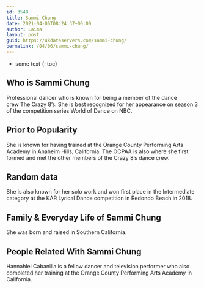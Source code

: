 ```yaml
---
id: 3548
title: Sammi Chung
date: 2021-04-06T08:24:37+00:00
author: Laima
layout: post
guid: https://ukdataservers.com/sammi-chung/
permalink: /04/06/sammi-chung/
---
```


* some text
{: toc}


## Who is Sammi Chung
                  
                  
                  
Professional dancer who is known for being a member of the dance crew The Crazy 8&#8217;s. She is best recognized for her appearance on season 3 of the competition series World of Dance on NBC. 
                  
              
            
              
            
                
                
                
## Prior to Popularity
                  
                  
                  
She is known for having trained at the Orange County Performing Arts Academy in Anaheim Hills, California. The OCPAA is also where she first formed and met the other members of the Crazy 8&#8217;s dance crew. 
                  
              
            
              
            
                
                
                
## Random data
                  
                  
                  
She is also known for her solo work and won first place in the Intermediate category at the KAR Lyrical Dance competition in Redondo Beach in 2018. 
                  
              
            
              
            
                
                
                
## Family & Everyday Life of Sammi Chung
                  
                  
                  
She was born and raised in Southern California. 
                  
              
            
              
            
                
                
                
## People Related With Sammi Chung
                  
                  
                  
Hannahlei Cabanilla is a fellow dancer and television performer who also completed her training at the Orange County Performing Arts Academy in California. 
                  
              
            
              
            
                
              
            
              
              
            
            
              
            
          
          
          